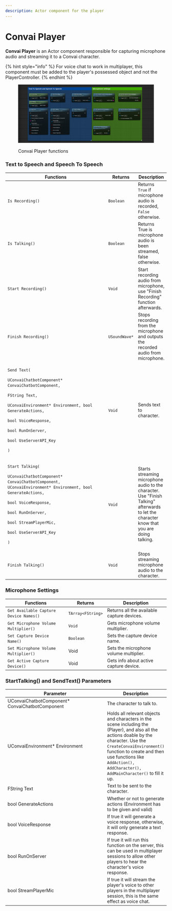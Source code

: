 ```yaml
---
description: Actor component for the player
---
```


# Convai Player

**Convai Player** is an Actor component responsible for capturing microphone audio and streaming it to a Convai character.&#x20;

{% hint style="info" %}
For voice chat to work in multiplayer, this component must be added to the player's possessed object and not the PlayerController.
{% endhint %}

<figure><img src="../../../.gitbook/assets/ConvaiPlayerComponentFunctions.png" alt=""><figcaption><p>Convai Player functions</p></figcaption></figure>

### Text to Speech and Speech To Speech

<table><thead><tr><th width="328.3333333333333">Functions</th><th>Returns</th><th>Description</th></tr></thead><tbody><tr><td><code>Is Recording()</code></td><td><code>Boolean</code></td><td>Returns <code>True</code> if microphone audio is recorded, <code>False</code> otherwise. </td></tr><tr><td><code>Is Talking()</code></td><td><code>Boolean</code></td><td>Returns True is microphone audio is been streamed, false otherwise. </td></tr><tr><td><code>Start Recording()</code></td><td><code>Void</code></td><td>Start recording audio from microphone, use "Finish Recording" function afterwards. </td></tr><tr><td><code>Finish Recording()</code></td><td><code>USoundWave*</code></td><td>Stops recording from the microphone and outputs the recorded audio from microphone. </td></tr><tr><td><p><code>Send Text(</code></p><p><code>UConvaiChatbotComponent* ConvaiChatbotComponent,</code> </p><p><code>FString Text,</code> </p><p><code>UConvaiEnvironment* Environment, bool GenerateActions,</code> </p><p><code>bool VoiceResponse,</code> </p><p><code>bool RunOnServer,</code> </p><p><code>bool UseServerAPI_Key</code></p><p><code>)</code></p></td><td><code>Void</code> </td><td>Sends text to character. </td></tr><tr><td><p><code>Start Talking(</code></p><p><code>UConvaiChatbotComponent* ConvaiChatbotComponent, UConvaiEnvironment* Environment, bool GenerateActions,</code> </p><p><code>bool VoiceResponse,</code> </p><p><code>bool RunOnServer,</code> </p><p><code>bool StreamPlayerMic,</code> </p><p><code>bool UseServerAPI_Key</code></p><p><code>)</code></p></td><td><code>Void</code></td><td>Starts streaming microphone audio to the character. Use "Finish Talking" afterwards to let the character know that you are doing talking. </td></tr><tr><td><code>Finish Talking()</code></td><td><code>Void</code></td><td>Stops streaming microphone audio to the character. </td></tr></tbody></table>

### Microphone Settings

| Functions                              | Returns            | Description                                |
| -------------------------------------- | ------------------ | ------------------------------------------ |
| `Get Available Capture Device Names()` | `TArray<FString>`  | Returns all the available capture devices. |
| `Get Microphone Volume Multiplier()`   | `Void`             | Gets microphone volume multiplier.         |
| `Set Capture Device Name()`            | `Boolean`          | Sets the capture device name.              |
| `Set Microphone Volume Multiplier()`   | Void               | Sets the microphone volume multiplier.     |
| `Get Active Capture Device()`          | Void               | Gets info about active capture device.     |

### StartTalking() and SendText() Parameters

<table><thead><tr><th width="378">Parameter</th><th>Description</th></tr></thead><tbody><tr><td>UConvaiChatbotComponent* ConvaiChatbotComponent</td><td>The character to talk to.</td></tr><tr><td>UConvaiEnvironment* Environment</td><td>Holds all relevant objects and characters in the scene including the (Player), and also all the actions doable by the character. Use the <code>CreateConvaiEnvironment()</code> function to create and then use functions like <code>AddAction(), AddCharacter(), AddMainCharacter()</code> to fill it up.</td></tr><tr><td>FString Text</td><td>Text to be sent to the character.</td></tr><tr><td>bool GenerateActions</td><td>Whether or not to generate actions (Environment has to be given and valid)</td></tr><tr><td>bool VoiceResponse</td><td>If true it will generate a voice response, otherwise, it will only generate a text response.</td></tr><tr><td>bool RunOnServer</td><td>If true it will run this function on the server, this can be used in multiplayer sessions to allow other players to hear the character's voice response.</td></tr><tr><td>bool StreamPlayerMic</td><td>If true it will stream the player's voice to other players in the multiplayer session, this is the same effect as voice chat.</td></tr></tbody></table>

